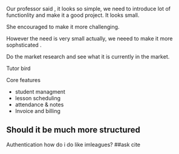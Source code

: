 
Our professor said , it looks so simple, we need to introduce lot of functionlity and make it a good project.
It looks small.

She encouraged to make it more challenging. 

However the need is very small actually, we neeed to make it more sophsticated .

Do the market research and see what it is currently in the market. 

Tutor bird

Core features
- student managment 
- lesson scheduling
- attendance & notes
- Invoice and billing 

## Should it be much more structured 

Authentication 
how do i do like imleagues? ##ask cite

